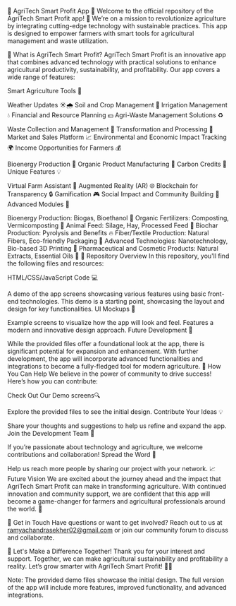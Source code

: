🌾 AgriTech Smart Profit App 🚀
Welcome to the official repository of the AgriTech Smart Profit app! 🎉 We’re on a mission to revolutionize agriculture by integrating cutting-edge technology with sustainable practices. This app is designed to empower farmers with smart tools for agricultural management and waste utilization.

🌟 What is AgriTech Smart Profit?
AgriTech Smart Profit is an innovative app that combines advanced technology with practical solutions to enhance agricultural productivity, sustainability, and profitability. Our app covers a wide range of features:

Smart Agriculture Tools 🌱

Weather Updates ☀️🌧️
Soil and Crop Management 🌾
Irrigation Management 💧
Financial and Resource Planning 💵
Agri-Waste Management Solutions ♻️

Waste Collection and Management 🚜
Transformation and Processing 🔄
Market and Sales Platform 📈
Environmental and Economic Impact Tracking 🌍
Income Opportunities for Farmers 💰

Bioenergy Production 🔋
Organic Product Manufacturing 🌿
Carbon Credits 🌳
Unique Features 💡

Virtual Farm Assistant 🤖
Augmented Reality (AR) 🌐
Blockchain for Transparency 🔒
Gamification 🎮
Social Impact and Community Building 🤝
Advanced Modules 🔬

Bioenergy Production: Biogas, Bioethanol 🔋
Organic Fertilizers: Composting, Vermicomposting 🌱
Animal Feed: Silage, Hay, Processed Feed 🐄
Biochar Production: Pyrolysis and Benefits 🔥
Fiber/Textile Production: Natural Fibers, Eco-friendly Packaging 🌾
Advanced Technologies: Nanotechnology, Bio-based 3D Printing 🧬
Pharmaceutical and Cosmetic Products: Natural Extracts, Essential Oils 💊
📂 Repository Overview
In this repository, you'll find the following files and resources:

HTML/CSS/JavaScript Code 💻

A demo of the app screens showcasing various features using basic front-end technologies.
This demo is a starting point, showcasing the layout and design for key functionalities.
UI Mockups 🎨

Example screens to visualize how the app will look and feel.
Features a modern and innovative design approach.
Future Development 🚀

While the provided files offer a foundational look at the app, there is significant potential for expansion and enhancement.
With further development, the app will incorporate advanced functionalities and integrations to become a fully-fledged tool for modern agriculture.
🎯 How You Can Help
We believe in the power of community to drive success! Here’s how you can contribute:

Check Out Our Demo screens🔍

Explore the provided files to see the initial design.
Contribute Your Ideas 💡

Share your thoughts and suggestions to help us refine and expand the app.
Join the Development Team 🤝

If you’re passionate about technology and agriculture, we welcome contributions and collaboration!
Spread the Word 📢

Help us reach more people by sharing our project with your network.
📈 Future Vision
We are excited about the journey ahead and the impact that AgriTech Smart Profit can make in transforming agriculture. With continued innovation and community support, we are confident that this app will become a game-changer for farmers and agricultural professionals around the world. 🌟

📧 Get in Touch
Have questions or want to get involved? Reach out to us at ramyachandrasekher02@gmail.com or join our community forum to discuss and collaborate.

🎉 Let's Make a Difference Together!
Thank you for your interest and support. Together, we can make agricultural sustainability and profitability a reality. Let’s grow smarter with AgriTech Smart Profit! 🌱🚀

Note: The provided demo files showcase the initial design. The full version of the app will include more features, improved functionality, and advanced integrations.

